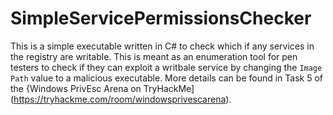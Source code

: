 # SimpleServicePermissionsChecker

This is a simple executable written in C# to check which if any services in the registry are writable.
This is meant as an enumeration tool for pen testers to check if they can exploit a writbale service by changing the ``Image Path`` value to a malicious executable.
More details can be found in Task 5 of the {Windows PrivEsc Arena on TryHackMe](https://tryhackme.com/room/windowsprivescarena).
